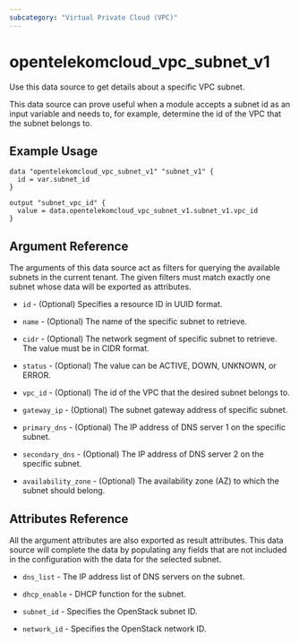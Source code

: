 ```yaml
---
subcategory: "Virtual Private Cloud (VPC)"
---
```


# opentelekomcloud_vpc_subnet_v1

Use this data source to get details about a specific VPC subnet.

This data source can prove useful when a module accepts a subnet id as
an input variable and needs to, for example, determine the id of the
VPC that the subnet belongs to.

## Example Usage

```hcl
data "opentelekomcloud_vpc_subnet_v1" "subnet_v1" {
  id = var.subnet_id
}

output "subnet_vpc_id" {
  value = data.opentelekomcloud_vpc_subnet_v1.subnet_v1.vpc_id
}
```

## Argument Reference

The arguments of this data source act as filters for querying the available
subnets in the current tenant. The given filters must match exactly one
subnet whose data will be exported as attributes.

* `id` - (Optional) Specifies a resource ID in UUID format.

* `name` - (Optional) The name of the specific subnet to retrieve.

* `cidr` - (Optional) The network segment of specific subnet to retrieve. The value must be in CIDR format.

* `status` - (Optional) The value can be ACTIVE, DOWN, UNKNOWN, or ERROR.

* `vpc_id` - (Optional) The id of the VPC that the desired subnet belongs to.

* `gateway_ip` - (Optional) The subnet gateway address of specific subnet.

* `primary_dns` - (Optional) The IP address of DNS server 1 on the specific subnet.

* `secondary_dns` - (Optional) The IP address of DNS server 2 on the specific subnet.

* `availability_zone` - (Optional) The availability zone (AZ) to which the subnet should belong.

## Attributes Reference

All the argument attributes are also exported as result attributes.
This data source will complete the data by populating
any fields that are not included in the configuration with the data for
the selected subnet.

* `dns_list` - The IP address list of DNS servers on the subnet.

* `dhcp_enable` - DHCP function for the subnet.

* `subnet_id` - Specifies the OpenStack subnet ID.

* `network_id` - Specifies the OpenStack network ID.
